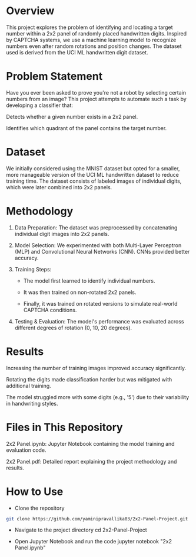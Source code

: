 


# Overview

This project explores the problem of identifying and locating a target number within a 2x2 panel of randomly placed handwritten digits. Inspired by CAPTCHA systems, we use a machine learning model to recognize numbers even after random rotations and position changes. The dataset used is derived from the UCI ML handwritten digit dataset.

# Problem Statement

Have you ever been asked to prove you're not a robot by selecting certain numbers from an image? This project attempts to automate such a task by developing a classifier that:

Detects whether a given number exists in a 2x2 panel.

Identifies which quadrant of the panel contains the target number.

# Dataset

We initially considered using the MNIST dataset but opted for a smaller, more manageable version of the UCI ML handwritten dataset to reduce training time. The dataset consists of labeled images of individual digits, which were later combined into 2x2 panels.

# Methodology

1. Data Preparation: The dataset was preprocessed by concatenating individual digit images into 2x2 panels.

2. Model Selection: We experimented with both Multi-Layer Perceptron (MLP) and Convolutional Neural Networks (CNN). CNNs provided better accuracy.

3. Training Steps:

    - The model first learned to identify individual numbers.

    - It was then trained on non-rotated 2x2 panels.

    - Finally, it was trained on rotated versions to simulate real-world CAPTCHA conditions.

4. Testing & Evaluation: The model's performance was evaluated across different degrees of rotation (0, 10, 20 degrees).

# Results

Increasing the number of training images improved accuracy significantly.

Rotating the digits made classification harder but was mitigated with additional training.

The model struggled more with some digits (e.g., '5') due to their variability in handwriting styles.

# Files in This Repository

2x2 Panel.ipynb: Jupyter Notebook containing the model training and evaluation code.

2x2 Panel.pdf: Detailed report explaining the project methodology and results.

# How to Use

* Clone the repository

```bash
git clone https://github.com/yaminipravallika03/2x2-Panel-Project.git
```
* Navigate to the project directory
cd 2x2-Panel-Project


* Open Jupyter Notebook and run the code
jupyter notebook "2x2 Panel.ipynb"


